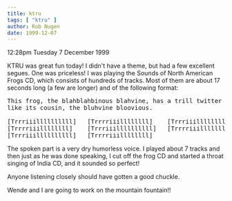 ```yaml
---
title: ktru
tags: [ "ktru" ]
author: Rob Nugen
date: 1999-12-07
---
```


<p class=date>12:28pm Tuesday 7 December 1999</p>

<p>KTRU was great fun today!  I didn't have a theme, but had a few
excellent segues.  One was priceless!  I was playing the Sounds of North
American Frogs CD, which consists of hundreds of tracks.  Most of them
are about 17 seconds long (a few are longer) and of the following
format:

<pre>
This frog, the blahblahbinous blahvine, has a trill twitter sound much
like its cousin, the bluhvine bloovious.   

[Trrriiillllllllll]   [Trrrriiillllllll]    [Trrriiillllllllll]  
[Trrrriiillllllll]    [Trrriiillllllllll]   [Trrrriiillllllll]   
[Trrriiillllllllll]   [Trrrriiillllllll]    
</pre>

<p>The spoken part is a very dry humorless voice.  I played about 7
tracks and then just as he was done speaking, I cut off the frog CD and
started a throat singing of India CD, and it sounded so perfect!

<p>Anyone listening closely should have gotten a good chuckle.

<p>Wende and I are going to work on the mountain fountain!!
